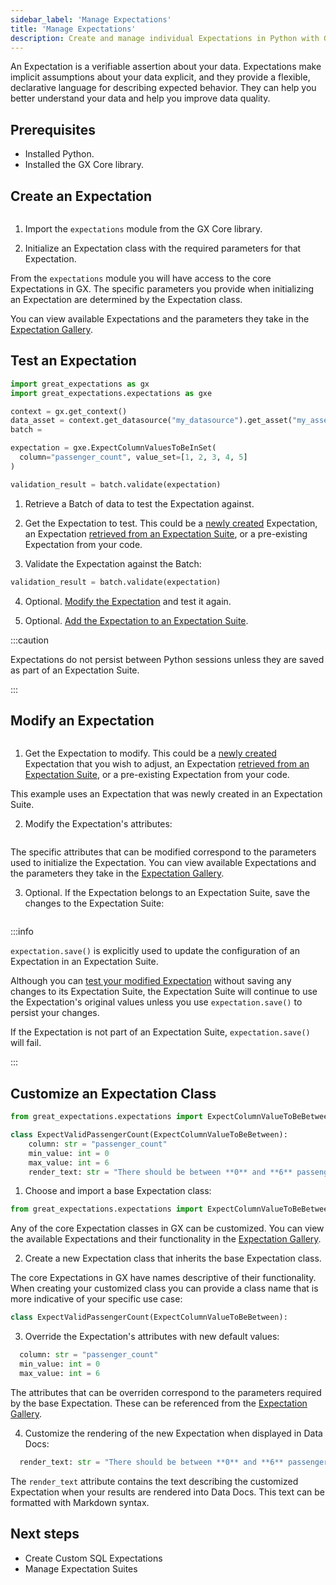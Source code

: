 ```yaml
---
sidebar_label: 'Manage Expectations'
title: 'Manage Expectations'
description: Create and manage individual Expectations in Python with GX Core.
---
```


An Expectation is a verifiable assertion about your data. Expectations make implicit assumptions about your data explicit, and they provide a flexible, declarative language for describing expected behavior. They can help you better understand your data and help you improve data quality. 

## Prerequisites

- Installed Python.
- Installed the GX Core library.

## Create an Expectation

  ```python title="Python example code" name="tests/integration/docusaurus/core/expectations/create_an_expectation.py full example code"
  ```

1. Import the `expectations` module from the GX Core library.

2. Initialize an Expectation class with the required parameters for that Expectation.

  From the `expectations` module you will have access to the core Expectations in GX.  The specific parameters you provide when initializing an Expectation are determined by the Expectation class.
  
  You can view available Expectations and the parameters they take in the [Expectation Gallery](https://greatexpectations.io/expectations).


## Test an Expectation

<!-- TODO: Replace the sample code with snippets from example scripts under test -->

  ```python title="Python example code"
  import great_expectations as gx
  import great_expectations.expectations as gxe
  
  context = gx.get_context()
  data_asset = context.get_datasource("my_datasource").get_asset("my_asset")
  batch =

  expectation = gxe.ExpectColumnValuesToBeInSet(
    column="passenger_count", value_set=[1, 2, 3, 4, 5]
  )
  
  validation_result = batch.validate(expectation)
  ```

1. Retrieve a Batch of data to test the Expectation against.

2. Get the Expectation to test.  This could be a [newly created](#create-an-expectation) Expectation, an Expectation [retrieved from an Expectation Suite](/core/create_expectations/expectation_suites/manage_expectation_suites.md#get-an-expectation-from-an-expectation-suite), or a pre-existing Expectation from your code.

3. Validate the Expectation against the Batch:

  ```python
  validation_result = batch.validate(expectation)
  ```

4. Optional. [Modify the Expectation](#modify-an-expectation) and test it again.
 
5. Optional. [Add the Expectation to an Expectation Suite](/core/create_expectations/expectation_suites/manage_expectation_suites.md#add-expectations-to-an-expectation-suite).
   
  :::caution 

  Expectations do not persist between Python sessions unless they are saved as part of an Expectation Suite.

  :::

## Modify an Expectation

```python title="Python example code" name="core/expectations/_examples/edit_an_expectation.py full example code"
```

1. Get the Expectation to modify.  This could be a [newly created](#create-an-expectation) Expectation that you wish to adjust, an Expectation [retrieved from an Expectation Suite](/core/create_expectations/expectation_suites/manage_expectation_suites.md#get-an-expectation-from-an-expectation-suite), or a pre-existing Expectation from your code.  

  This example uses an Expectation that was newly created in an Expectation Suite.

2. Modify the Expectation's attributes:

  ```python name="core/expectations/_examples/edit_an_expectation.py modify attributes"
  ```

  The specific attributes that can be modified correspond to the parameters used to initialize the Expectation.  You can view available Expectations and the parameters they take in the [Expectation Gallery](https://greatexpectations.io/expectations).

3. Optional. If the Expectation belongs to an Expectation Suite, save the changes to the Expectation Suite:

  ```python name="core/expectations/_examples/edit_an_expectation.py save the Expectation"
  ```

  :::info

  `expectation.save()` is explicitly used to update the configuration of an Expectation in an Expectation Suite.
  
  Although you can [test your modified Expectation](#test-an-expectation) without saving any changes to its Expectation Suite, the Expectation Suite will continue to use the Expectation's original values unless you use `expectation.save()` to persist your changes.
  
  If the Expectation is not part of an Expectation Suite, `expectation.save()` will fail.

  :::

## Customize an Expectation Class

<!-- TODO: Replace code examples with snippets from scripts under test -->

```python title="Python example code"
from great_expectations.expectations import ExpectColumnValueToBeBetween

class ExpectValidPassengerCount(ExpectColumnValueToBeBetween):
    column: str = "passenger_count"
    min_value: int = 0
    max_value: int = 6
    render_text: str = "There should be between **0** and **6** passengers."
```


1. Choose and import a base Expectation class:

  ```python
  from great_expectations.expectations import ExpectColumnValueToBeBetween
  ```

  Any of the core Expectation classes in GX can be customized. You can view the available Expectations and their functionality in the [Expectation Gallery](https://greatexpectations.io/expectations).

2. Create a new Expectation class that inherits the base Expectation class.
  
  The core Expectations in GX have names descriptive of their functionality.  When creating your customized class you can provide a class name that is more indicative of your specific use case:

  ```python
  class ExpectValidPassengerCount(ExpectColumnValueToBeBetween):
  ```

3. Override the Expectation's attributes with new default values:

  ```python
    column: str = "passenger_count"
    min_value: int = 0
    max_value: int = 6
  ```

  The attributes that can be overriden correspond to the parameters required by the base Expectation.  These can be referenced from the [Expectation Gallery](https://greatexpectations.io/expectations).

4. Customize the rendering of the new Expectation when displayed in Data Docs:

  ```python
    render_text: str = "There should be between **0** and **6** passengers."
  ```

  The `render_text` attribute contains the text describing the customized Expectation when your results are rendered into Data Docs.  This text can be formatted with Markdown syntax.

## Next steps

- Create Custom SQL Expectations
- Manage Expectation Suites